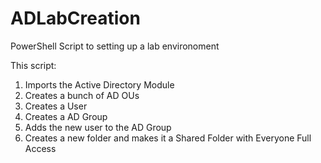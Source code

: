 # ADLabCreation
PowerShell Script to setting up a lab environoment

This script:
1) Imports the Active Directory Module
2) Creates a bunch of AD OUs
3) Creates a User
4) Creates a AD Group
5) Adds the new user to the AD Group
6) Creates a new folder and makes it a Shared Folder with Everyone Full Access


